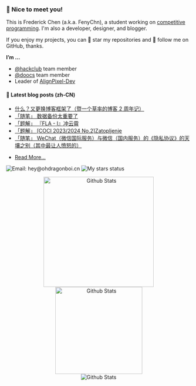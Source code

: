### :balloon: Nice to meet you!

This is Frederick Chen (a.k.a. FenyChn), a student working on [competitive programming](https://en.wikipedia.org/wiki/Competitive_programming). I'm also a developer, designer, and blogger.

If you enjoy my projects, you can :star2: star my repositories and :eyes: follow me on GitHub, thanks.

**I’m …**

- [@hackclub](https://github.com/hackclub) team member
- [@doocs](https://github.com/doocs) team member
- Leader of [AlignPixel-Dev](https://github.com/AlignPixel-Dev)

#### :book: Latest blog posts (zh-CN)

<!-- BLOG-POST-LIST:START -->
- [什么？又更换博客框架了（暨一个草率的博客 2 周年记）](http://www.ohdragonboi.cn/p/20250405/)
- [「随笔」 数据备份太重要了](http://www.ohdragonboi.cn/p/20240828/)
- [「题解」 『FLA - I』冲云霄](http://www.ohdragonboi.cn/p/20240803/)
- [「题解」 [COCI 2023/2024 No.2]Zatopljenje](http://www.ohdragonboi.cn/p/20240728/)
- [「随笔」 WeChat（微信国际服务）与微信（国内服务）的《隐私协议》的天壤之别（其中最让人愤怒的）](http://www.ohdragonboi.cn/p/20240713/)
<!-- BLOG-POST-LIST:END -->

- [Read More…](https://www.ohdragonboi.cn)

![Email: hey@ohdragonboi.cn](https://img.shields.io/badge/contact-hey%40ohdragonboi.cn-gren?logo=maildotru) ![My stars status](https://img.shields.io/github/stars/fenychn0206)

<div align="center">
  <img src="https://github-readme-stats.vercel.app/api?username=fenychn0206&theme=codeSTACKr" width="300px" title="Github Stats" />
  <img src="https://github-readme-stats.vercel.app/api/top-langs/?username=fenychn0206&layout=compact&theme=codeSTACKr" width="237px" title="Github Stats" />
  <br />
  <img src="https://github-profile-trophy.vercel.app/?username=fenychn0206&theme=juicyfresh&column=6&margin-w=10&margin-h=10&no-frame=true" title="Github Stats" />
</div>
